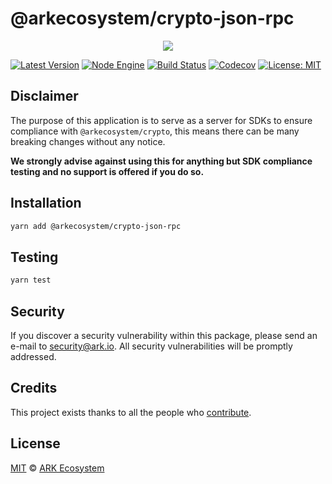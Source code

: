# @arkecosystem/crypto-json-rpc

<p align="center">
    <img src="https://raw.githubusercontent.com/ARKEcosystem/crypto-json-rpc/master/banner.png" />
</p>

[![Latest Version](https://badgen.now.sh/npm/v/@arkecosystem/crypto-json-rpc)](https://www.npmjs.com/package/@arkecosystem/crypto-json-rpc)
[![Node Engine](https://badgen.now.sh/npm/node/@arkecosystem/crypto-json-rpc)](https://www.npmjs.com/package/@arkecosystem/crypto-json-rpc)
[![Build Status](https://badgen.now.sh/circleci/github/ArkEcosystem/crypto-json-rpc)](https://circleci.com/gh/ArkEcosystem/crypto-json-rpc)
[![Codecov](https://badgen.now.sh/codecov/c/github/ArkEcosystem/crypto-json-rpc)](https://codecov.io/gh/ArkEcosystem/crypto-json-rpc)
[![License: MIT](https://badgen.now.sh/badge/license/MIT/green)](https://opensource.org/licenses/MIT)

## Disclaimer

The purpose of this application is to serve as a server for SDKs to ensure compliance with `@arkecosystem/crypto`, this means there can be many breaking changes without any notice.

**We strongly advise against using this for anything but SDK compliance testing and no support is offered if you do so.**

## Installation

```bash
yarn add @arkecosystem/crypto-json-rpc
```

## Testing

```bash
yarn test
```

## Security

If you discover a security vulnerability within this package, please send an e-mail to security@ark.io. All security vulnerabilities will be promptly addressed.

## Credits

This project exists thanks to all the people who [contribute](../../contributors).

## License

[MIT](LICENSE) © [ARK Ecosystem](https://ark.io)
